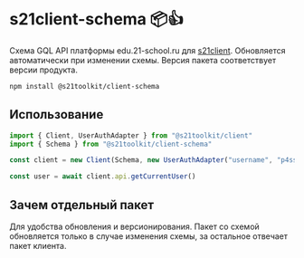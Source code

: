# s21client-schema 📦👍

Схема GQL API платформы edu.21-school.ru для [s21client](https://github.com/s21toolkit/s21client).
Обновляется автоматически при изменении схемы. Версия пакета соответствует версии продукта.

```sh
npm install @s21toolkit/client-schema
```

## Использование

```ts
import { Client, UserAuthAdapter } from "@s21toolkit/client"
import { Schema } from "@s21toolkit/client-schema"

const client = new Client(Schema, new UserAuthAdapter("username", "p4ssw0rd"))

const user = await client.api.getCurrentUser()
```

## Зачем отдельный пакет

Для удобства обновления и версионирования. Пакет со схемой обновляется только в случае изменения схемы, за остальное отвечает пакет клиента.
